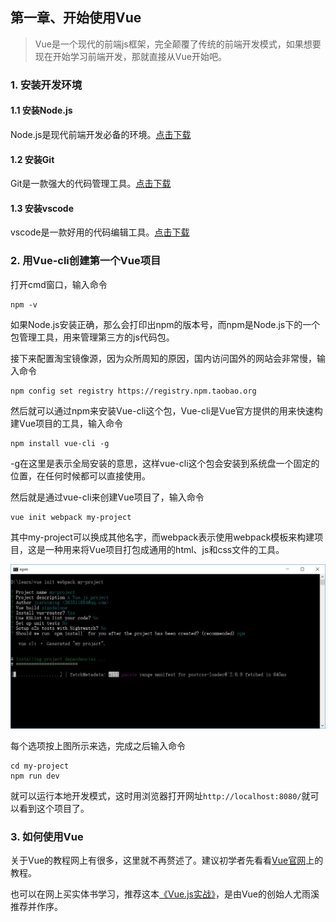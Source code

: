 ## 第一章、开始使用Vue

> Vue是一个现代的前端js框架，完全颠覆了传统的前端开发模式，如果想要现在开始学习前端开发，那就直接从Vue开始吧。

### 1. 安装开发环境

#### 1.1 安装Node.js

Node.js是现代前端开发必备的环境。[点击下载](http://nodejs.cn/)

#### 1.2 安装Git

Git是一款强大的代码管理工具。[点击下载](https://git-scm.com/)

#### 1.3 安装vscode

vscode是一款好用的代码编辑工具。[点击下载](https://code.visualstudio.com/Download)

### 2. 用Vue-cli创建第一个Vue项目

打开cmd窗口，输入命令

    npm -v

如果Node.js安装正确，那么会打印出npm的版本号，而npm是Node.js下的一个包管理工具，用来管理第三方的js代码包。

接下来配置淘宝镜像源，因为众所周知的原因，国内访问国外的网站会非常慢，输入命令

    npm config set registry https://registry.npm.taobao.org

然后就可以通过npm来安装Vue-cli这个包，Vue-cli是Vue官方提供的用来快速构建Vue项目的工具，输入命令

    npm install vue-cli -g

-g在这里是表示全局安装的意思，这样vue-cli这个包会安装到系统盘一个固定的位置，在任何时候都可以直接使用。

然后就是通过vue-cli来创建Vue项目了，输入命令

    vue init webpack my-project

其中my-project可以换成其他名字，而webpack表示使用webpack模板来构建项目，这是一种用来将Vue项目打包成通用的html、js和css文件的工具。

![图片1-1](./image/1-1.jpg)

每个选项按上图所示来选，完成之后输入命令

    cd my-project
    npm run dev

就可以运行本地开发模式，这时用浏览器打开网址`http://localhost:8080/`就可以看到这个项目了。

### 3. 如何使用Vue

关于Vue的教程网上有很多，这里就不再赘述了。建议初学者先看看[Vue官网](https://cn.vuejs.org/)上的教程。

也可以在网上买实体书学习，推荐这本[《Vue.js实战》](https://item.jd.com/12215519.html)，是由Vue的创始人尤雨溪推荐并作序。